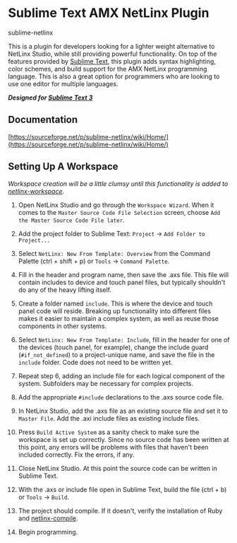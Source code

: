 # Sublime Text AMX NetLinx Plugin

sublime-netlinx

This is a plugin for developers looking for a lighter weight alternative to
NetLinx Studio, while still providing powerful functionality. On top of the
features provided by [Sublime Text](http://www.sublimetext.com/), this plugin
adds syntax highlighting, color schemes, and build support for the AMX NetLinx
programming language. This is also a great option for programmers who are
looking to use one editor for multiple languages.

***Designed for [Sublime Text 3](http://www.sublimetext.com/3)***


## Documentation

[https://sourceforge.net/p/sublime-netlinx/wiki/Home/](https://sourceforge.net/p/sublime-netlinx/wiki/Home/)


## Setting Up A Workspace

*Workspace creation will be a little clumsy until this functionality is added
to [netlinx-workspace](https://github.com/amclain/netlinx-workspace).*

1) Open NetLinx Studio and go through the `Workspace Wizard`. When it comes
to the `Master Source Code File Selection` screen, choose `Add the Master Source
Code File later`.

2) Add the project folder to Sublime Text: `Project` -> `Add Folder to Project...`

3) Select `NetLinx: New From Template: Overview` from the Command Palette
(ctrl + shift + p) or `Tools` -> `Command Palette`.

4) Fill in the header and program name, then save the .axs file. This file will
contain includes to device and touch panel files, but typically shouldn't do
any of the heavy lifting itself.

5) Create a folder named `include`. This is where the device and touch panel
code will reside. Breaking up functionality into different files makes it easier
to maintain a complex system, as well as reuse those components in other systems.

6) Select `NetLinx: New From Template: Include`, fill in the header for one of
the devices (touch panel, for example), change the include guard
(`#if_not_defined`) to a project-unique name, and save the file in the `include`
folder. Code does not need to be written yet.

7) Repeat step 6, adding an include file for each logical component of the
system. Subfolders may be necessary for complex projects.

8) Add the appropriate `#include` declarations to the .axs source code file.

9) In NetLinx Studio, add the .axs file as an existing source file and set it to
`Master File`. Add the .axi include files as existing include files.

10) Press `Build Active System` as a sanity check to make sure the workspace
is set up correctly. Since no source code has been written at this point,
any errors will be problems with files that haven't been included correctly.
Fix the errors, if any.

11) Close NetLinx Studio. At this point the source code can be written in
Sublime Text.

12) With the .axs or include file open in Sublime Text, build the file
(ctrl + b) or `Tools` -> `Build`.

13) The project should compile. If it doesn't, verify the installation of
Ruby and [netlinx-compile](https://github.com/amclain/netlinx-compile).

14) Begin programming.
